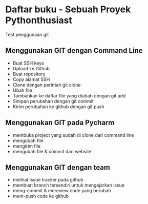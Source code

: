 # Daftar buku - Sebuah Proyek Pythonthusiast
Test penggunaan git

## Menggunakan GIT dengan Command Line
- Buat SSH keys
- Upload ke Github
- Buat repository
- Copy alamat SSH
- Clone dengan perintah git clone <alamat ssh>
- Ubah file
- Tambahkan ke daftar file yang diubah dengan git add
- Simpan perubahan dengan git commit
- Kirim perubahan ke github dengan git push

## Menggunakan GIT pada Pycharm
- membuka project yang sudah di clone dari command line
- mengubah file
- mengirim file
- mengubah file & commit dari website

## Menggunakan GIT dengan team
- melihat issue tracker pada github
- membuat branch tersendiri untuk mengejarkan issue
- meng-commit & mereview code yang berubah
- mem-push code ke github
